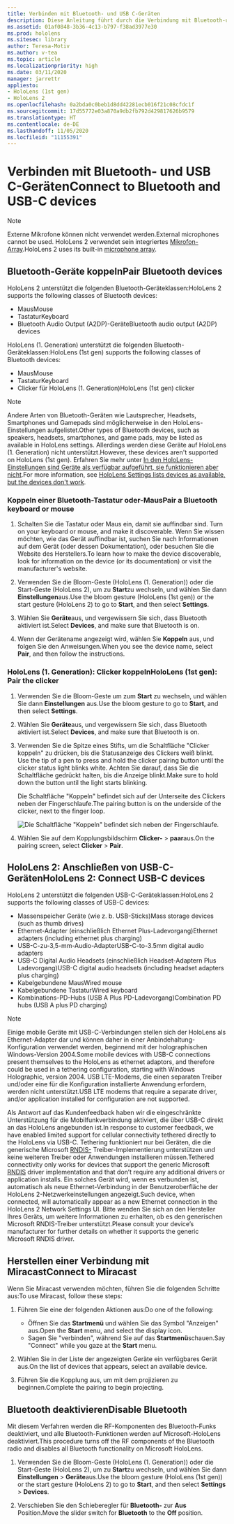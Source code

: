 ```yaml
---
title: Verbinden mit Bluetooth- und USB C-Geräten
description: Diese Anleitung führt durch die Verbindung mit Bluetooth-und USB-C-Geräten und-Zubehör.
ms.assetid: 01af0848-3b36-4c13-b797-f38ad3977e30
ms.prod: hololens
ms.sitesec: library
author: Teresa-Motiv
ms.author: v-tea
ms.topic: article
ms.localizationpriority: high
ms.date: 03/11/2020
manager: jarrettr
appliesto:
- HoloLens (1st gen)
- HoloLens 2
ms.openlocfilehash: 0a2bda0c0beb1d8dd42281ecb016f21c08cfdc1f
ms.sourcegitcommit: 17d55772e03a870a9db2fb792d429817626b9579
ms.translationtype: HT
ms.contentlocale: de-DE
ms.lasthandoff: 11/05/2020
ms.locfileid: "11155391"
---
```

# <span data-ttu-id="d4e6e-103">Verbinden mit Bluetooth- und USB C-Geräten</span><span class="sxs-lookup"><span data-stu-id="d4e6e-103">Connect to Bluetooth and USB-C devices</span></span>

> [!NOTE]
> <span data-ttu-id="d4e6e-104">Externe Mikrofone können nicht verwendet werden.</span><span class="sxs-lookup"><span data-stu-id="d4e6e-104">External microphones cannot be used.</span></span> <span data-ttu-id="d4e6e-105">HoloLens 2 verwendet sein integriertes [Mikrofon-Array](hololens2-hardware.md#audio-and-speech).</span><span class="sxs-lookup"><span data-stu-id="d4e6e-105">HoloLens 2 uses its built-in [microphone array](hololens2-hardware.md#audio-and-speech).</span></span>

## <span data-ttu-id="d4e6e-106">Bluetooth-Geräte koppeln</span><span class="sxs-lookup"><span data-stu-id="d4e6e-106">Pair Bluetooth devices</span></span>

<span data-ttu-id="d4e6e-107">HoloLens 2 unterstützt die folgenden Bluetooth-Geräteklassen:</span><span class="sxs-lookup"><span data-stu-id="d4e6e-107">HoloLens 2 supports the following classes of Bluetooth devices:</span></span>

- <span data-ttu-id="d4e6e-108">Maus</span><span class="sxs-lookup"><span data-stu-id="d4e6e-108">Mouse</span></span>
- <span data-ttu-id="d4e6e-109">Tastatur</span><span class="sxs-lookup"><span data-stu-id="d4e6e-109">Keyboard</span></span>
- <span data-ttu-id="d4e6e-110">Bluetooth Audio Output (A2DP)-Geräte</span><span class="sxs-lookup"><span data-stu-id="d4e6e-110">Bluetooth audio output (A2DP) devices</span></span>

<span data-ttu-id="d4e6e-111">HoloLens (1. Generation) unterstützt die folgenden Bluetooth-Geräteklassen:</span><span class="sxs-lookup"><span data-stu-id="d4e6e-111">HoloLens (1st gen) supports the following classes of Bluetooth devices:</span></span>

- <span data-ttu-id="d4e6e-112">Maus</span><span class="sxs-lookup"><span data-stu-id="d4e6e-112">Mouse</span></span>
- <span data-ttu-id="d4e6e-113">Tastatur</span><span class="sxs-lookup"><span data-stu-id="d4e6e-113">Keyboard</span></span>
- <span data-ttu-id="d4e6e-114">Clicker für HoloLens (1. Generation)</span><span class="sxs-lookup"><span data-stu-id="d4e6e-114">HoloLens (1st gen) clicker</span></span>

> [!NOTE]
> <span data-ttu-id="d4e6e-115">Andere Arten von Bluetooth-Geräten wie Lautsprecher, Headsets, Smartphones und Gamepads sind möglicherweise in den HoloLens-Einstellungen aufgelistet.</span><span class="sxs-lookup"><span data-stu-id="d4e6e-115">Other types of Bluetooth devices, such as speakers, headsets, smartphones, and game pads, may be listed as available in HoloLens settings.</span></span> <span data-ttu-id="d4e6e-116">Allerdings werden diese Geräte auf HoloLens (1. Generation) nicht unterstützt.</span><span class="sxs-lookup"><span data-stu-id="d4e6e-116">However, these devices aren't supported on HoloLens (1st gen).</span></span> <span data-ttu-id="d4e6e-117">Erfahren Sie mehr unter [In den HoloLens-Einstellungen sind Geräte als verfügbar aufgeführt, sie funktionieren aber nicht](hololens-FAQ.md#hololens-settings-lists-devices-as-available-but-the-devices-dont-work).</span><span class="sxs-lookup"><span data-stu-id="d4e6e-117">For more information, see [HoloLens Settings lists devices as available, but the devices don't work](hololens-FAQ.md#hololens-settings-lists-devices-as-available-but-the-devices-dont-work).</span></span>

### <span data-ttu-id="d4e6e-118">Koppeln einer Bluetooth-Tastatur oder-Maus</span><span class="sxs-lookup"><span data-stu-id="d4e6e-118">Pair a Bluetooth keyboard or mouse</span></span>

1. <span data-ttu-id="d4e6e-119">Schalten Sie die Tastatur oder Maus ein, damit sie auffindbar sind. </span><span class="sxs-lookup"><span data-stu-id="d4e6e-119">Turn on your keyboard or mouse, and make it discoverable.</span></span> <span data-ttu-id="d4e6e-120">Wenn Sie wissen möchten, wie das Gerät auffindbar ist, suchen Sie nach Informationen auf dem Gerät (oder dessen Dokumentation), oder besuchen Sie die Website des Herstellers.</span><span class="sxs-lookup"><span data-stu-id="d4e6e-120">To learn how to make the device discoverable, look for information on the device (or its documentation) or visit the manufacturer's website.</span></span>

1. <span data-ttu-id="d4e6e-121">Verwenden Sie die Bloom-Geste (HoloLens (1. Generation)) oder die Start-Geste (HoloLens 2), um zu **Start**zu wechseln, und wählen Sie dann **Einstellungen**aus.</span><span class="sxs-lookup"><span data-stu-id="d4e6e-121">Use the bloom gesture (HoloLens (1st gen)) or the start gesture (HoloLens 2) to go to **Start**, and then select **Settings**.</span></span>

1. <span data-ttu-id="d4e6e-122">Wählen Sie **Geräte**aus, und vergewissern Sie sich, dass Bluetooth aktiviert ist.</span><span class="sxs-lookup"><span data-stu-id="d4e6e-122">Select **Devices**, and make sure that Bluetooth is on.</span></span>  

1. <span data-ttu-id="d4e6e-123">Wenn der Gerätename angezeigt wird, wählen Sie **Koppeln** aus, und folgen Sie den Anweisungen.</span><span class="sxs-lookup"><span data-stu-id="d4e6e-123">When you see the device name, select **Pair**, and then follow the instructions.</span></span>

### <span data-ttu-id="d4e6e-124">HoloLens (1. Generation): Clicker koppeln</span><span class="sxs-lookup"><span data-stu-id="d4e6e-124">HoloLens (1st gen): Pair the clicker</span></span>

1. <span data-ttu-id="d4e6e-125">Verwenden Sie die Bloom-Geste um zum **Start** zu wechseln, und wählen Sie dann **Einstellungen** aus.</span><span class="sxs-lookup"><span data-stu-id="d4e6e-125">Use the bloom gesture to go to **Start**, and then select **Settings**.</span></span>

1. <span data-ttu-id="d4e6e-126">Wählen Sie **Geräte**aus, und vergewissern Sie sich, dass Bluetooth aktiviert ist.</span><span class="sxs-lookup"><span data-stu-id="d4e6e-126">Select **Devices**, and make sure that Bluetooth is on.</span></span>

1. <span data-ttu-id="d4e6e-127">Verwenden Sie die Spitze eines Stifts, um die Schaltfläche "Clicker koppeln" zu drücken, bis die Statusanzeige des Clickers weiß blinkt. </span><span class="sxs-lookup"><span data-stu-id="d4e6e-127">Use the tip of a pen to press and hold the clicker pairing button until the clicker status light blinks white.</span></span> <span data-ttu-id="d4e6e-128">Achten Sie darauf, dass Sie die Schaltfläche gedrückt halten, bis die Anzeige blinkt.</span><span class="sxs-lookup"><span data-stu-id="d4e6e-128">Make sure to hold down the button until the light starts blinking.</span></span>  

   <span data-ttu-id="d4e6e-129">Die Schaltfläche "Koppeln" befindet sich auf der Unterseite des Clickers neben der Fingerschlaufe.</span><span class="sxs-lookup"><span data-stu-id="d4e6e-129">The pairing button is on the underside of the clicker, next to the finger loop.</span></span>
   
   ![Die Schaltfläche "Koppeln" befindet sich neben der Fingerschlaufe.](images/use-hololens-clicker-1.png)
   
1. <span data-ttu-id="d4e6e-131">Wählen Sie auf dem Kopplungsbildschirm **Clicker-** > **paar**aus.</span><span class="sxs-lookup"><span data-stu-id="d4e6e-131">On the pairing screen, select **Clicker** > **Pair**.</span></span>

## <span data-ttu-id="d4e6e-132">HoloLens 2: Anschließen von USB-C-Geräten</span><span class="sxs-lookup"><span data-stu-id="d4e6e-132">HoloLens 2: Connect USB-C devices</span></span>

<span data-ttu-id="d4e6e-133">HoloLens 2 unterstützt die folgenden USB-C-Geräteklassen:</span><span class="sxs-lookup"><span data-stu-id="d4e6e-133">HoloLens 2 supports the following classes of USB-C devices:</span></span>

- <span data-ttu-id="d4e6e-134">Massenspeicher Geräte (wie z. b. USB-Sticks)</span><span class="sxs-lookup"><span data-stu-id="d4e6e-134">Mass storage devices (such as thumb drives)</span></span>
- <span data-ttu-id="d4e6e-135">Ethernet-Adapter (einschließlich Ethernet Plus-Ladevorgang)</span><span class="sxs-lookup"><span data-stu-id="d4e6e-135">Ethernet adapters (including ethernet plus charging)</span></span>
- <span data-ttu-id="d4e6e-136">USB-C-zu-3,5-mm-Audio-Adapter</span><span class="sxs-lookup"><span data-stu-id="d4e6e-136">USB-C-to-3.5mm digital audio adapters</span></span>
- <span data-ttu-id="d4e6e-137">USB-C Digital Audio Headsets (einschließlich Headset-Adaptern Plus Ladevorgang)</span><span class="sxs-lookup"><span data-stu-id="d4e6e-137">USB-C digital audio headsets (including headset adapters plus charging)</span></span>
- <span data-ttu-id="d4e6e-138">Kabelgebundene Maus</span><span class="sxs-lookup"><span data-stu-id="d4e6e-138">Wired mouse</span></span>
- <span data-ttu-id="d4e6e-139">Kabelgebundene Tastatur</span><span class="sxs-lookup"><span data-stu-id="d4e6e-139">Wired keyboard</span></span>
- <span data-ttu-id="d4e6e-140">Kombinations-PD-Hubs (USB A Plus PD-Ladevorgang)</span><span class="sxs-lookup"><span data-stu-id="d4e6e-140">Combination PD hubs (USB A plus PD charging)</span></span>

> [!NOTE]
> <span data-ttu-id="d4e6e-141">Einige mobile Geräte mit USB-C-Verbindungen stellen sich der HoloLens als Ethernet-Adapter dar und können daher in einer Anbindehaltung-Konfiguration verwendet werden, beginnend mit der holographischen Windows-Version 2004.</span><span class="sxs-lookup"><span data-stu-id="d4e6e-141">Some mobile devices with USB-C connections present themselves to the HoloLens as ethernet adaptors, and therefore could be used in a tethering configuration, starting with Windows Holographic, version 2004.</span></span> <span data-ttu-id="d4e6e-142">USB LTE-Modems, die einen separaten Treiber und/oder eine für die Konfiguration installierte Anwendung erfordern, werden nicht unterstützt.</span><span class="sxs-lookup"><span data-stu-id="d4e6e-142">USB LTE modems that require a separate driver, and/or application installed for configuration are not supported.</span></span>

<span data-ttu-id="d4e6e-143">Als Antwort auf das Kundenfeedback haben wir die eingeschränkte Unterstützung für die Mobilfunkverbindung aktiviert, die über USB-C direkt an das HoloLens angebunden ist.</span><span class="sxs-lookup"><span data-stu-id="d4e6e-143">In response to customer feedback, we have enabled limited support for cellular connectivity tethered directly to the HoloLens via USB-C.</span></span>  <span data-ttu-id="d4e6e-144">Tethering funktioniert nur bei Geräten, die die generische Microsoft [RNDIS-](https://docs.microsoft.com/windows-hardware/drivers/network/overview-of-remote-ndis--rndis-) Treiber-Implementierung unterstützen und keine weiteren Treiber oder Anwendungen installieren müssen.</span><span class="sxs-lookup"><span data-stu-id="d4e6e-144">Tethered connectivity only works for devices that support the generic Microsoft [RNDIS](https://docs.microsoft.com/windows-hardware/drivers/network/overview-of-remote-ndis--rndis-) driver implementation and that don’t require any additional drivers or application installs.</span></span>  <span data-ttu-id="d4e6e-145">Ein solches Gerät wird, wenn es verbunden ist, automatisch als neue Ethernet-Verbindung in der Benutzeroberfläche der HoloLens 2-Netzwerkeinstellungen angezeigt.</span><span class="sxs-lookup"><span data-stu-id="d4e6e-145">Such device, when connected, will automatically appear as a new Ethernet connection in the HoloLens 2 Network Settings UI.</span></span> <span data-ttu-id="d4e6e-146">Bitte wenden Sie sich an den Hersteller Ihres Geräts, um weitere Informationen zu erhalten, ob es den generischen Microsoft RNDIS-Treiber unterstützt.</span><span class="sxs-lookup"><span data-stu-id="d4e6e-146">Please consult your device’s manufacturer for further details on whether it supports the generic Microsoft RNDIS driver.</span></span>

## <span data-ttu-id="d4e6e-147">Herstellen einer Verbindung mit Miracast</span><span class="sxs-lookup"><span data-stu-id="d4e6e-147">Connect to Miracast</span></span>

<span data-ttu-id="d4e6e-148">Wenn Sie Miracast verwenden möchten, führen Sie die folgenden Schritte aus:</span><span class="sxs-lookup"><span data-stu-id="d4e6e-148">To use Miracast, follow these steps:</span></span>

1. <span data-ttu-id="d4e6e-149">Führen Sie eine der folgenden Aktionen aus:</span><span class="sxs-lookup"><span data-stu-id="d4e6e-149">Do one of the following:</span></span>  

   - <span data-ttu-id="d4e6e-150">Öffnen Sie das **Startmenü** und wählen Sie das Symbol "Anzeigen" aus.</span><span class="sxs-lookup"><span data-stu-id="d4e6e-150">Open the **Start** menu, and select the display icon.</span></span>
   - <span data-ttu-id="d4e6e-151">Sagen Sie "verbinden", während Sie auf das **Startmenü**schauen.</span><span class="sxs-lookup"><span data-stu-id="d4e6e-151">Say "Connect" while you gaze at the **Start** menu.</span></span>  

1. <span data-ttu-id="d4e6e-152">Wählen Sie in der Liste der angezeigten Geräte ein verfügbares Gerät aus.</span><span class="sxs-lookup"><span data-stu-id="d4e6e-152">On the list of devices that appears, select an available device.</span></span>

1. <span data-ttu-id="d4e6e-153">Führen Sie die Kopplung aus, um mit dem projizieren zu beginnen.</span><span class="sxs-lookup"><span data-stu-id="d4e6e-153">Complete the pairing to begin projecting.</span></span>

## <span data-ttu-id="d4e6e-154">Bluetooth deaktivieren</span><span class="sxs-lookup"><span data-stu-id="d4e6e-154">Disable Bluetooth</span></span>

<span data-ttu-id="d4e6e-155">Mit diesem Verfahren werden die RF-Komponenten des Bluetooth-Funks deaktiviert, und alle Bluetooth-Funktionen werden auf Microsoft-HoloLens deaktiviert.</span><span class="sxs-lookup"><span data-stu-id="d4e6e-155">This procedure turns off the RF components of the Bluetooth radio and disables all Bluetooth functionality on Microsoft HoloLens.</span></span>

1. <span data-ttu-id="d4e6e-156">Verwenden Sie die Bloom-Geste (HoloLens (1. Generation)) oder die Start-Geste (HoloLens 2), um zu **Start**zu wechseln, und wählen Sie dann **Einstellungen** > **Geräte**aus.</span><span class="sxs-lookup"><span data-stu-id="d4e6e-156">Use the bloom gesture (HoloLens (1st gen)) or the start gesture (HoloLens 2) to go to **Start**, and then select **Settings** > **Devices**.</span></span>

1. <span data-ttu-id="d4e6e-157">Verschieben Sie den Schieberegler für **Bluetooth-** zur **Aus** Position.</span><span class="sxs-lookup"><span data-stu-id="d4e6e-157">Move the slider switch for **Bluetooth** to the **Off** position.</span></span>
